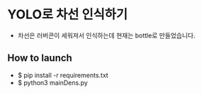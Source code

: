 # YOLO로 차선 인식하기
* 차선은 러버콘이 세워져서 인식하는데 현재는 bottle로 만들었습니다.

## How to launch
* $ pip install -r requirements.txt
* $ python3 mainDens.py